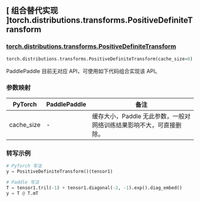 ## [ 组合替代实现 ]torch.distributions.transforms.PositiveDefiniteTransform

### [torch.distributions.transforms.PositiveDefiniteTransform](https://pytorch.org/docs/stable/distributions.html#module-torch.distributions.transforms)

```python
torch.distributions.transforms.PositiveDefiniteTransform(cache_size=0)
```

PaddlePaddle 目前无对应 API，可使用如下代码组合实现该 API。

### 参数映射

| PyTorch    | PaddlePaddle | 备注                                                                |
| ---------- | ------------ | ------------------------------------------------------------------- |
| cache_size | -            | 缓存大小，Paddle 无此参数，一般对网络训练结果影响不大，可直接删除。 |

### 转写示例

```python
# PyTorch 写法
y = PositiveDefiniteTransform()(tensor1)

# Paddle 写法
T = tensor1.tril(-1) + tensor1.diagonal(-2, -1).exp().diag_embed()
y = T @ T.mT
```

